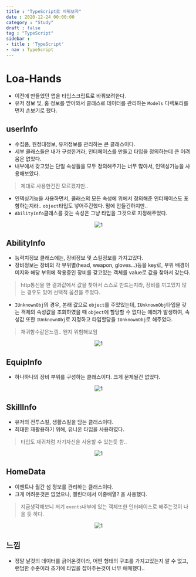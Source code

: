 ```yaml
---
title : "TypeScript로 바꿔보자"
date : 2020-12-24 00:00:00
category : "Study"
draft : false
tag : "TypeScript"
sidebar : 
- title : 'TypeScript'
- nav : TypeScript
--- 
```

# Loa-Hands
* 이전에 만들었던 앱을 타입스크립트로 바꿔보려한다.
* 유저 정보 및, 홈 정보를 받아와서 클래스로 데이터를 관리하는 `Models` 디렉토리를 먼저 손보기로 했다.

## userInfo
* 수집품, 원정대정보, 유저정보를 관리하는 큰 클래스이다.
* 세부 클래스들은 내가 구성한거라, 인터페이스를 만들고 타입을 정의하는데 큰 어려움은 없었다.
* 내부에서 갖고있는 단일 속성들을 모두 정의해주기는 너무 많아서, 인덱싱기능을 사용해보았다.
> 제대로 사용한건진 모르겠지만..
* 인덱싱기능을 사용하면서, 클래스의 모든 속성에 위에서 정의해준 인터페이스도 포함하는지라.. `object`타입도 넣어주긴했다. 맘에 안들긴하지만..
* `AbilityInfo`클래스를 갖는 속성은 그냥 타입을 그것으로 지정해주었다.
<div style="text-align : center">
  <img src="/main/img/2020/12/24/1.PNG?raw=true" alt="1">
</div>

## AbilityInfo
* 능력치정보 클래스에는, 장비정보 및 스킬정보를 가지고있다.
* 장비정보는 장비의 각 부위별(head, weapon, gloves...)등을 key로, 부위 배경이미지와 해당 부위에 착용중인 장비를 갖고있는 객체를 value로 값을 찾아서 갖는다.
> http통신을 한 결과값에서 값을 찾아서 스스로 만드는지라, 장비를 끼고있지 않는 경우도 있어 선택적 옵션을 주었다.
* `IUnknownObj`의 경우, 본래 값으로 `object`를 주었었는데, `IUnknownObj`타입을 갖는 객체의 속성값을 조회하였을 때 `object`에 할당할 수 없다는 에러가 발생하여, 속성값 또한 `IUnknownObj`로 지정하고 타입할당을 `IUnknownObj`로 해주었다.
> 재귀함수같은느낌.. 왠지 위험해보임
<div style="text-align : center">
  <img src="/main/img/2020/12/24/2.PNG?raw=true" alt="1">
</div>

## EquipInfo
* 하나하나의 장비 부위를 구성하는 클래스이다. 크게 문제될건 없었다.
<div style="text-align : center">
  <img src="/main/img/2020/12/24/3.PNG?raw=true" alt="1">
</div>

## SkillInfo
* 유저의 전투스킬, 생활스킬을 담는 클래스이다.
* 최대한 재활용하기 위해, 유니온 타입을 사용하였다.
> 타입도 재귀처럼 자기자신을 사용할 수 있는듯 함..
<div style="text-align : center">
  <img src="/main/img/2020/12/24/4.PNG?raw=true" alt="1">
</div>

## HomeData
* 이벤트나 월간 섬 정보를 관리하는 클래스이다.
* 크게 어려운것은 없었으나, 캘린더에서 이중배열? 을 사용했다.
> 지금생각해보니 저기 `events`내부에 있는 객체또한 인터페이스로 해주는것이 나을 듯 하다.
<div style="text-align : center">
  <img src="/main/img/2020/12/24/5.PNG?raw=true" alt="1">
</div>


## 느낌
* 정말 날것의 데이터를 긁어온것이라, 어떤 형태의 구조를 가지고있는지 알 수 없고, 랜덤한 수준이라 초기에 타입을 잡아주는것이 너무 애매했다..